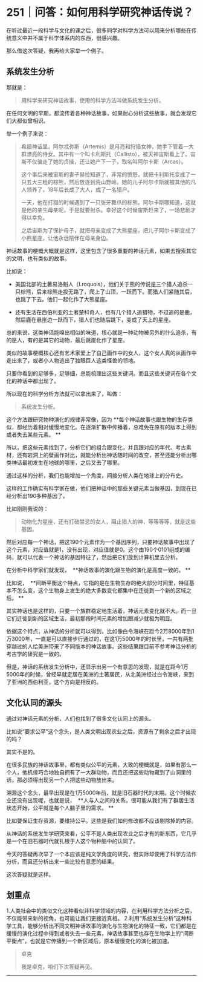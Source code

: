 # 251｜问答：如何用科学研究神话传说？

在听过最近一段科学与文化的课之后，很多同学对科学方法可以用来分析哪些在传统意义中并不属于科学体系内的东西，很感兴趣。

那么借这次答疑，我再给大家举一个例子。

## 系统发生分析

那就是：

> 用科学来研究神话故事，使用的科学方法叫做系统发生分析。

在任何文明的早期，都流传着各种神话故事，如果耐心分析这些故事，就会发现它们大都似曾相识。

举一个例子来说：

> 希腊神话里，阿尔忒弥斯（Artemis）是月亮和狩猎女神，她手下管着一大群漂亮的侍女。其中有一个叫卡利斯托（Callisto），被天神宙斯看上了。宙斯不仅骗走了她的贞操，还让她产下一子，取名叫阿尔卡斯（Arcas）。
> 
> 
> 
> 这个事后来被宙斯的妻子赫拉知道了，非常的愤怒，就把卡利斯托变成了一只五大三粗的棕熊，然后放逐到荒山野岭。她的儿子阿尔卡斯就被其他的凡人领养了，18年后长成了大人，成了一名猎户。
> 
> 
> 
> 一天，他在打猎的时候遇到了一只张牙舞爪的棕熊。阿尔卡斯哪知道，这就是他的亲生母亲呢，于是就要射杀。幸好这个时候宙斯赶来了，一场悲剧才得以幸免。
> 
> 
> 
> 之后宙斯为了保护母子，就把母亲变成了大熊星座，把儿子阿尔卡斯变成了小熊星座，让他永远陪伴在母亲身边。

神话故事的梗概大概就是这样，这里包含了很多重要的神话元素，如果去搜索其它的文明，也有类似的故事。

比如说：

* 美国北部的土著易洛魁人（Lroquois），他们关于熊的传说是三个猎人追杀一只棕熊，后来棕熊走投无路了，爬上了山顶，一跃而下。而猎人们紧随其后，也跳了下去。他们一起化作了大熊星座。

* 还有生活在西伯利亚的土著楚科奇人，也有几个猎人追猎物，不过追的是鹿，然后鹿在悬崖边一跃而下，猎人们也随后跳下，变成了天上的星座。

总的来说，这类神话能嗅出相似的味道，核心就是一种动物被另外的什么追杀，有的是人，有的是其它的动物，最后跳崖化作了星座。

类似的故事梗概核心还有艺术家爱上了自己画作中的女人，这个女人真的从画作中走出来了，或者小人物逃出了独眼巨人这类怪兽的领地。

只要你看到的足够多，足够细，总能梳理出这些关键词。而且这些关键词在各个文化的神话中都出现了。

所以现在的科学分析方法就可以拿出来了，叫做：

> 系统发生分析。

这个方法跟研究物种演化的规律非常像，因为 **每个神话故事也跟生物的生存类似，都经历着相对缓慢地变化。在逐渐扩散中传播着，总难免在原有的版本上得到或者失去某些元素。 **

所以，把这些元素找到了，分析它们的组合跟变化，并且跟对应的年代、考古素材，还有岩洞上的壁画作对比，就能分析出神话随时间的改变，甚至还能分析出哪类神话最初发生在地球的哪里，之后又去了哪里。

通过这样的分析，我们也能增加一个角度，间接分析人类在地球上的分布史。

这样的工作确实有科学家在做，他们把神话中的那些关键元素当做基因，到现在已经分析出190多种基因了。

比如刚刚我说的：

> 动物化为星座，还有打破禁忌的女人，阻止猎人的神，等等等等，就是这些基因。

然后对应每一个神话，把这190个元素作为一个基因序列，只要神话故事中出现了这个元素，对应值就是1，没有出现，对应值就是0。这个由190个0101组成的编码，就可以代表一个神话的基因特征了，然后把它们放到计算机里去分析。

在分析中科学家们就发现，  **神话故事的演化跟生物的演化是高度一致的。 **

比如说，  **间断平衡这个特点，它指的是在生物生存的绝大部分时间里，特征基本不怎么变，这个生物身上发生的绝大多数变化都集中在迁徙到一个新的区域之后。 **

其实神话也是这样的，只要一个族群稳定地生活着，神话元素变化就不大。而一旦它们迁徙到新的区域生活，最初那段时间元素的增加跟减少就极为明显。

依据这个特点，从神话的分析就可以得到，比如像白令海峡在距今2万8000年到1万3000年，一直是可以直接步行通过的，在这1万5000年的时长里，一共有两批穿越过的人给美洲带来了不同版本的神话故事。这些结果跟目前不参考神话分析的考古学的研究是一致的。

但是，神话的系统发生分析中，还显示出另一个有意思的发现，就是在距今1万5000年的时候，曾经早就定居在美洲的土著居民，从北美洲经过白令海峡，来到了亚洲的西伯利亚，这个方向是相反的。

## 文化认同的源头

通过对神话元素的分析，人们也找到了很多文化认同上的源头。

比如说“要求公平”这个念头，是人类文明出现农业之后，资源有了剩余之后才出现的吗？

其实不是的。

在很多民族的神话故事里，都有类似公平的元素，大致的梗概就是，如果有那么一个人，他机缘巧合地独自拥有了一大群动物，而且还把这些动物藏到了山洞里的话，那必须得出现另一个人把这些动物放出来。

溯源这个念头，最早出现是在1万5000年前，就是旧石器时代的末期。这个时候农业还没有出现呢，也就是说，  **人与人之间的关系，很可能从我们有了群居生活状态开始，公平就是每个人脑子里的需求。 **

比如要保证生存资源，要维持公平。这些是我们如何修改都不应该剔除掉的内容。

从神话的系统发生学研究来看，公平不是人类出现农业之后才有的新东西，它几乎是一个在旧石器时代就扎根于人这个物种脑中的认同了。

今天的答疑再次举了一个本应该是纯文学角度的研究，但实际却使用了科学方法作分析，而且还分析出来一些比较有意思的结果。

这次答疑就是这样。

## 划重点

1.人类社会中的类似文化这种看似非科学领域的内容，在利用科学方法分析之后，不仅能带来新的视角，也可能让我们更接近真相。
2.利用“系统发生分析”这种科学工具，能够分析出不同文明神话故事的演化与生物演化的特征一致，它们都是在缓慢的演化过程中得到或者失去一些元素，神话故事甚至也存在生物学上的“间断平衡点”，也就是它传播到一个新区域后，原本缓慢变化的演化被加速。

> 卓克
> 
> 我是卓克，咱们下次答疑再见。

---
